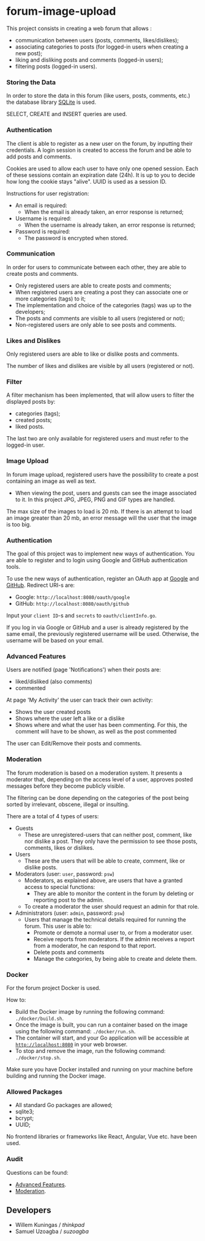 # forum-image-upload

This project consists in creating a web forum that allows :

- communication between users (posts, comments, likes/dislikes);
- associating categories to posts (for logged-in users when creating a new post);
- liking and disliking posts and comments (logged-in users);
- filtering posts (logged-in users).

### Storing the Data

In order to store the data in this forum (like users, posts, comments, etc.) the database library 
[SQLite](https://www.sqlite.org/index.html) is used.

SELECT, CREATE and INSERT queries are used.

### Authentication

The client is able to register as a new user on the forum, by inputting their credentials. 
A login session is created to access the forum and be able to add posts and comments.

Cookies are used to allow each user to have only one opened session. Each of these sessions contain an 
expiration date (24h). It is up to you to decide how long the cookie stays "alive". UUID is used as a session ID.

Instructions for user registration:
- An email is required:
  - When the email is already taken, an error response is returned;
- Username is required:
  - When the username is already taken, an error response is returned;
- Password is required:
  - The password is encrypted when stored.

### Communication

In order for users to communicate between each other, they are able to create posts and comments.

- Only registered users are able to create posts and comments;
- When registered users are creating a post they can associate one or more categories (tags) to it;
- The implementation and choice of the categories (tags) was up to the developers;
- The posts and comments are visible to all users (registered or not);
- Non-registered users are only able to see posts and comments.

### Likes and Dislikes

Only registered users are able to like or dislike posts and comments.

The number of likes and dislikes are visible by all users (registered or not).

### Filter

A filter mechanism has been implemented, that will allow users to filter the displayed posts by:

- categories (tags);
- created posts;
- liked posts.

The last two are only available for registered users and must refer to the logged-in user.

### Image Upload

In forum image upload, registered users have the possibility to create a post containing an image as well as text.

- When viewing the post, users and guests can see the image associated to it.
In this project JPG, JPEG, PNG and GIF types are handled.

The max size of the images to load is 20 mb. If there is an attempt to load an image greater than 20 mb, 
an error message will the user that the image is too big.

### Authentication

The goal of this project was to implement new ways of authentication. You are able to register and to login 
using Google and GitHub authentication tools.

To use the new ways of authentication, register an OAuth app at 
[Google](https://developers.google.com/identity/protocols/oauth2/web-server) and 
[GitHub](https://docs.github.com/en/apps/oauth-apps/building-oauth-apps/creating-an-oauth-app).
Redirect URI-s are:
- Google: `http://localhost:8080/oauth/google`
- GitHub: `http://localhost:8080/oauth/github`

Input your `client ID`-s and `secrets` to `oauth/clientInfo.go`.

If you log in via Google or GitHub and a user is already registered by the same email, the previously registered
username will be used. Otherwise, the username will be based on your email.

### Advanced Features

Users are notified (page 'Notifications') when their posts are:
- liked/disliked (also comments)
- commented

At page 'My Activity' the user can track their own activity:
- Shows the user created posts
- Shows where the user left a like or a dislike
- Shows where and what the user has been commenting. For this, the comment will have to be shown, as well as the post commented

The user can Edit/Remove their posts and comments.

### Moderation

The forum moderation is based on a moderation system. It presents a moderator that, depending on the access level of a user, 
approves posted messages before they become publicly visible.

The filtering can be done depending on the categories of the post being sorted by irrelevant, obscene, illegal or insulting.

There are a total of 4 types of users:
- Guests
  - These are unregistered-users that can neither post, comment, like nor dislike a post. 
  They only have the permission to see those posts, comments, likes or dislikes.
- Users
  - These are the users that will be able to create, comment, like or dislike posts.
- Moderators (user: `user`, password: `psw`)
  - Moderators, as explained above, are users that have a granted access to special functions:
    - They are able to monitor the content in the forum by deleting or reporting post to the admin.
  - To create a moderator the user should request an admin for that role.
- Administrators (user: `admin`, password: `psw`)
  - Users that manage the technical details required for running the forum. This user is able to:
    - Promote or demote a normal user to, or from a moderator user.
    - Receive reports from moderators. If the admin receives a report from a moderator, he can respond to that report.
    - Delete posts and comments
    - Manage the categories, by being able to create and delete them.

### Docker

For the forum project Docker is used.

How to:
- Build the Docker image by running the following command: `./docker/build.sh`.
- Once the image is built, you can run a container based on the image using the following command: `./docker/run.sh`.
- The container will start, and your Go application will be accessible at 
[`http://localhost:8080`](http://localhost:8080) in your web browser.
- To stop and remove the image, run the following command: `./docker/stop.sh`.

Make sure you have Docker installed and running on your machine before building and running the Docker image.

### Allowed Packages

- All standard Go packages are allowed;
- sqlite3;
- bcrypt;
- UUID;

No frontend libraries or frameworks like React, Angular, Vue etc. have been used.

### Audit

Questions can be found:
- [Advanced Features](https://github.com/01-edu/public/blob/master/subjects/forum/advanced-features/audit.md).
- [Moderation](https://github.com/01-edu/public/blob/master/subjects/forum/moderation/audit.md).

## Developers
- Willem Kuningas / *thinkpad*
- Samuel Uzoagba / *suzoagba*